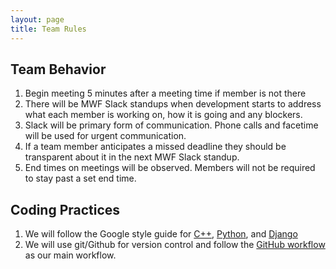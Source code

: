 ```yaml
---
layout: page
title: Team Rules
---
```


## Team Behavior
1. Begin meeting 5 minutes after a meeting time if member is not there
2. There will be MWF Slack standups when development starts to address  what each member is working on, how it is going and any blockers.
3. Slack will be primary form of communication. Phone calls and facetime will be used for urgent communication.
4. If a team member anticipates a missed deadline they should be transparent about it in the next MWF Slack standup.
5. End times on meetings will be observed. Members will not be required to stay past a set end time.

## Coding Practices
1. We will follow the Google style guide for [C++](https://google.github.io/styleguide/cppguide.html), [Python](https://google.github.io/styleguide/pyguide.html), and [Django](https://docs.djangoproject.com/en/dev/internals/contributing/writing-code/coding-style/)
2. We will use git/Github for version control and follow the [GitHub workflow](https://guides.github.com/introduction/flow/) as our main workflow.
